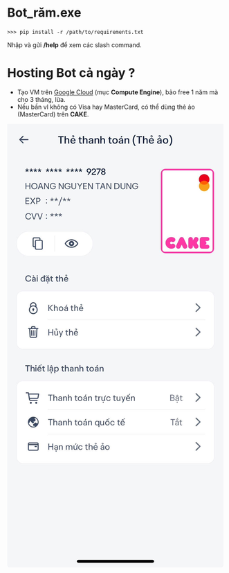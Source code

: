 # Bot_răm.exe

```
>>> pip install -r /path/to/requirements.txt
```
Nhập và gửi **/help** để xem các slash command.
<!-- Tải FFmpeg tại [ffmpeg.org](https://ffmpeg.org/download.html), copy 3 file .exe vào thư mục bin. Tự tạo **secret.py** nhé. -->



# Hosting Bot cả ngày ?
- Tạo VM trên [Google Cloud](https://console.cloud.google.com/) (mục **Compute Engine**), bảo free 1 năm mà cho 3 tháng, lừa.
- Nếu bần vl không có Visa hay MasterCard, có thể dùng thẻ ảo (MasterCard) trên **CAKE**.

![Thẻ ảo trên CAKE](image/cake.png)